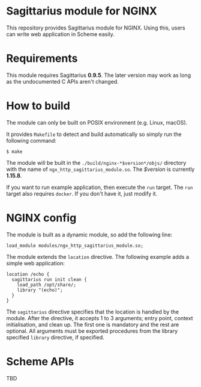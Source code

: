 Sagittarius module for NGINX
============================

This repository provides Sagittarius module for NGINX. Using this,
users can write web application in Scheme easily.

Requirements
============

This module requires Sagittarius **0.9.5**. The later version may work
as long as the undocumented C APIs aren't changed.

How to build
============

The module can only be built on POSIX environment (e.g. Linux, macOS).

It provides `Makefile` to detect and build automatically so simply run
the following command:

```shell
$ make
```

The module will be built in the `./build/nginx-*$version*/objs/` directory
with the name of `ngx_http_sagittarius_module.so`. The *$version* is currently
**1.15.8**.

If you want to run example application, then execute the `run` target.
The `run` target also requires `docker`. If you don't have it, just modify
it.

NGINX config
============

The module is built as a dynamic module, so add the following line:

```
load_module modules/ngx_http_sagittarius_module.so;
```

The module extends the `location` directive. The following example
adds a simple web application:

```
location /echo {
  sagittarius run init clean {
    load_path /opt/share/;
	library "(echo)";
  }
}
```
The `sagittarius` directive specifies that the location is handled by
the module. After the directive, it accepts 1 to 3 arguments; entry point,
context initialisation, and clean up. The first one is mandatory and the
rest are optional. All arguments must be exported procedures from the
library specified `library` directive, if specified.

Scheme APIs
===========

TBD
